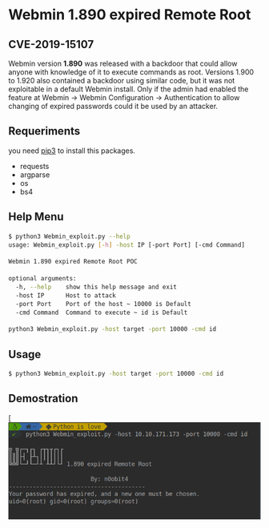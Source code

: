 # Webmin 1.890 expired Remote Root

## CVE-2019-15107

Webmin version **1.890** was released with a backdoor that could allow anyone with knowledge of it to execute commands as root. Versions 1.900 to 1.920 also contained a backdoor using similar code, but it was not exploitable in a default Webmin install. Only if the admin had enabled the feature at Webmin -> Webmin Configuration -> Authentication to allow changing of expired passwords could it be used by an attacker. 

## Requeriments

you need [pip3](https://help.dreamhost.com/hc/es/articles/115000699011-Usar-pip3-para-instalar-m%C3%B3dulos-de-Python3) to install this packages.

  - requests
  - argparse
  - os
  - bs4

## Help Menu

```bash
$ python3 Webmin_exploit.py --help
usage: Webmin_exploit.py [-h] -host IP [-port Port] [-cmd Command]

Webmin 1.890 expired Remote Root POC

optional arguments:
  -h, --help    show this help message and exit
  -host IP      Host to attack
  -port Port    Port of the host ~ 10000 is Default
  -cmd Command  Command to execute ~ id is Default

python3 Webmin_exploit.py -host target -port 10000 -cmd id
```

## Usage

```bash
$ python3 Webmin_exploit.py -host target -port 10000 -cmd id
```
## Demostration

[![POC](https://raw.githubusercontent.com/n0obit4/Webmin_1.890-POC/master/Demostration.png?token=AJY45AX3R2OFKXBIFPWJQDS7LWKWE)
